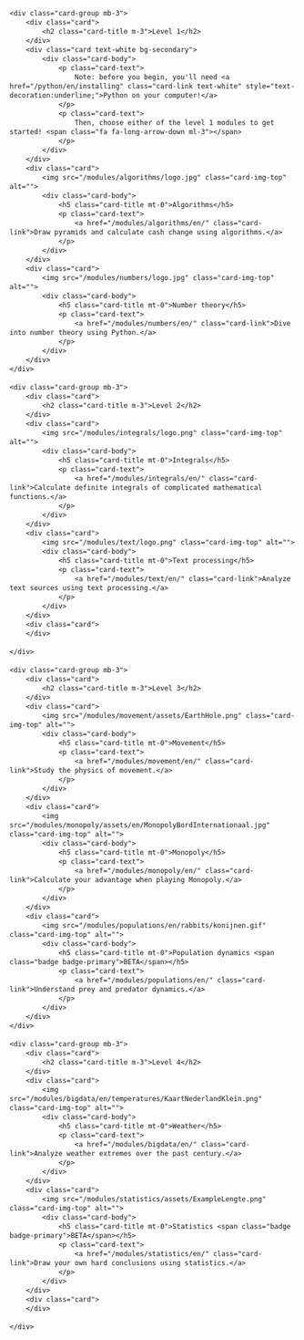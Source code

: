 <div markdown="0">

	<div class="card-group mb-3">
		<div class="card">
			<h2 class="card-title m-3">Level 1</h2>
		</div>	
		<div class="card text-white bg-secondary">
			<div class="card-body">
				<p class="card-text">
					Note: before you begin, you'll need <a href="/python/en/installing" class="card-link text-white" style="text-decoration:underline;">Python on your computer!</a>
				</p>
				<p class="card-text">
					Then, choose either of the level 1 modules to get started! <span class="fa fa-long-arrow-down ml-3"></span>
				</p>
			</div>
		</div>
		<div class="card">
			<img src="/modules/algorithms/logo.jpg" class="card-img-top" alt="">
			<div class="card-body">
				<h5 class="card-title mt-0">Algorithms</h5>
				<p class="card-text">
					<a href="/modules/algorithms/en/" class="card-link">Draw pyramids and calculate cash change using algorithms.</a>
				</p>
			</div>
		</div>
		<div class="card">
			<img src="/modules/numbers/logo.jpg" class="card-img-top" alt="">
			<div class="card-body">
				<h5 class="card-title mt-0">Number theory</h5>
				<p class="card-text">
					<a href="/modules/numbers/en/" class="card-link">Dive into number theory using Python.</a>
				</p>
			</div>
		</div>
	</div>

	<div class="card-group mb-3">
		<div class="card">
			<h2 class="card-title m-3">Level 2</h2>
		</div>	
		<div class="card">
			<img src="/modules/integrals/logo.png" class="card-img-top" alt="">
			<div class="card-body">
				<h5 class="card-title mt-0">Integrals</h5>
				<p class="card-text">
					<a href="/modules/integrals/en/" class="card-link">Calculate definite integrals of complicated mathematical functions.</a>
				</p>
			</div>
		</div>
		<div class="card">
			<img src="/modules/text/logo.png" class="card-img-top" alt="">
			<div class="card-body">
				<h5 class="card-title mt-0">Text processing</h5>
				<p class="card-text">
					<a href="/modules/text/en/" class="card-link">Analyze text sources using text processing.</a>
				</p>
			</div>
		</div>
		<div class="card">
		</div>
			
	</div>

	<div class="card-group mb-3">
		<div class="card">
			<h2 class="card-title m-3">Level 3</h2>
		</div>	
		<div class="card">
			<img src="/modules/movement/assets/EarthHole.png" class="card-img-top" alt="">
			<div class="card-body">
				<h5 class="card-title mt-0">Movement</h5>
				<p class="card-text">
					<a href="/modules/movement/en/" class="card-link">Study the physics of movement.</a>
				</p>
			</div>
		</div>
		<div class="card">
			<img src="/modules/monopoly/assets/en/MonopolyBordInternationaal.jpg" class="card-img-top" alt="">
			<div class="card-body">
				<h5 class="card-title mt-0">Monopoly</h5>
				<p class="card-text">
					<a href="/modules/monopoly/en/" class="card-link">Calculate your advantage when playing Monopoly.</a>
				</p>
			</div>
		</div>
		<div class="card">
			<img src="/modules/populations/en/rabbits/konijnen.gif" class="card-img-top" alt="">
			<div class="card-body">
				<h5 class="card-title mt-0">Population dynamics <span class="badge badge-primary">BETA</span></h5>
				<p class="card-text">
					<a href="/modules/populations/en/" class="card-link">Understand prey and predator dynamics.</a>
				</p>
			</div>
		</div>
	</div>

	<div class="card-group mb-3">
		<div class="card">
			<h2 class="card-title m-3">Level 4</h2>
		</div>	
		<div class="card">
			<img src="/modules/bigdata/en/temperatures/KaartNederlandKlein.png" class="card-img-top" alt="">
			<div class="card-body">
				<h5 class="card-title mt-0">Weather</h5>
				<p class="card-text">
					<a href="/modules/bigdata/en/" class="card-link">Analyze weather extremes over the past century.</a>
				</p>
			</div>
		</div>
		<div class="card">
			<img src="/modules/statistics/assets/ExampleLengte.png" class="card-img-top" alt="">
			<div class="card-body">
				<h5 class="card-title mt-0">Statistics <span class="badge badge-primary">BETA</span></h5>
				<p class="card-text">
					<a href="/modules/statistics/en/" class="card-link">Draw your own hard conclusions using statistics.</a>
				</p>
			</div>
		</div>
		<div class="card">
		</div>
		
	</div>

</div>
